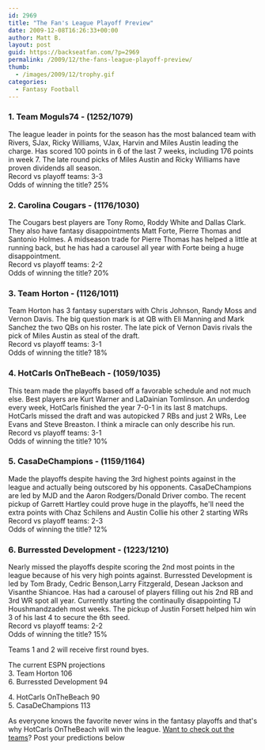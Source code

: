 ```yaml
---
id: 2969
title: "The Fan's League Playoff Preview"
date: 2009-12-08T16:26:33+00:00
author: Matt B.
layout: post
guid: https://backseatfan.com/?p=2969
permalink: /2009/12/the-fans-league-playoff-preview/
thumb:
  - /images/2009/12/trophy.gif
categories:
  - Fantasy Football
---
```


<div class="entry">
  <h3>
    1. Team Moguls74 - (1252/1079)
  </h3>

  <p>
    The league leader in points for the season has the most balanced team with Rivers, SJax, Ricky Williams, VJax, Harvin and Miles Austin leading the charge. Has scored 100 points in 6 of the last 7 weeks, including 176 points in week 7. The late round picks of Miles Austin and Ricky Williams have proven dividends all season.<br /> Record vs playoff teams: 3-3<br /> Odds of winning the title? 25%
  </p>

  <h3>
    2. Carolina Cougars - (1176/1030)
  </h3>

  <p>
    The Cougars best players are Tony Romo, Roddy White and Dallas Clark. They also have fantasy disappointments Matt Forte, Pierre Thomas and Santonio Holmes. A midseason trade for Pierre Thomas has helped a little at running back, but he has had a carousel all year with Forte being a huge disappointment.<br /> Record vs playoff teams: 2-2<br /> Odds of winning the title? 20%
  </p>

  <h3>
    3. Team Horton - (1126/1011)
  </h3>

  <p>
    Team Horton has 3 fantasy superstars with Chris Johnson, Randy Moss and Vernon Davis. The big question mark is at QB with Eli Manning and Mark Sanchez the two QBs on his roster. The late pick of Vernon Davis rivals the pick of Miles Austin as steal of the draft.<br /> Record vs playoff teams: 3-1<br /> Odds of winning the title? 18%
  </p>

  <h3>
    4. HotCarls OnTheBeach - (1059/1035)
  </h3>

  <p>
    This team made the playoffs based off a favorable schedule and not much else. Best players are Kurt Warner and LaDainian Tomlinson. An underdog every week, HotCarls finished the year 7-0-1 in its last 8 matchups. HotCarls missed the draft and was autopicked 7 RBs and just 2 WRs, Lee Evans and Steve Breaston. I think a miracle can only describe his run.<br /> Record vs playoff teams: 3-1<br /> Odds of winning the title? 10%
  </p>

  <h3>
    5. CasaDeChampions - (1159/1164)
  </h3>

  <p>
    Made the playoffs despite having the 3rd highest points against in the league and actually being outscored by his opponents. CasaDeChampions are led by MJD and the Aaron Rodgers/Donald Driver combo. The recent pickup of Garrett Hartley could prove huge in the playoffs, he'll need the extra points with Chaz Schilens and Austin Collie his other 2 starting WRs<br /> Record vs playoff teams: 2-3<br /> Odds of winning the title? 12%
  </p>

  <h3>
    6. Burressted Development - (1223/1210)
  </h3>

  <p>
    Nearly missed the playoffs despite scoring the 2nd most points in the league because of his very high points against. Burressted Development is led by Tom Brady, Cedric Benson,Larry Fitzgerald, Desean Jackson and Visanthe Shiancoe. Has had a carousel of players filling out his 2nd RB and 3rd WR spot all year. Currently starting the continaully disappointing TJ Houshmandzadeh most weeks. The pickup of Justin Forsett helped him win 3 of his last 4 to secure the 6th seed.<br /> Record vs playoff teams: 2-2<br /> Odds of winning the title? 15%
  </p>

  <p>
    Teams 1 and 2 will receive first round byes.
  </p>

  <p>
    The current ESPN projections<br /> 3. Team Horton 106<br /> 6. Burressted Development 94
  </p>

  <p>
    4. HotCarls OnTheBeach 90<br /> 5. CasaDeChampions 113
  </p>

  <p>
    As everyone knows the favorite never wins in the fantasy playoffs and that's why HotCarls OnTheBeach will win the league. <a href="https://games.espn.go.com/ffl/leagueoffice?leagueId=445785">Want to check out the teams</a>? Post your predictions below
  </p>
</div>
